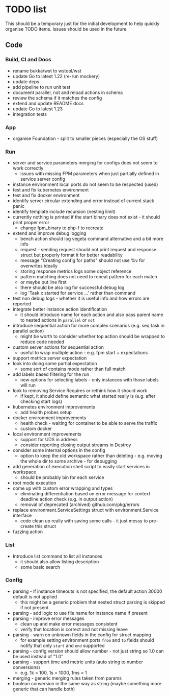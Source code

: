 # TODO list

This should be a temporary just for the initial development to help quickly organise TODO items. Issues should be used
in the future.

## Code

### Build, CI and Docs

- rename bukka/wst to wstool/wst
- update Go to latest 1.22 (re-run mockery)
- update deps
- add pipeline to run unit test
- document parallel, not and reload actions in schema
- review the schema if it matches the config
- extend and update README docs
- update Go to latest 1.23
- integration tests

### App

- organise Foundation - split to smaller pieces (especially the OS stuff)

### Run

- server and service parameters merging for configs does not seem to work correctly
  - issues with missing FPM parameters when just partially defined in service server config
- instance environment local ports do not seem to be respected (used)
- test and fix kubernetes environment
- test and fix docker environment
- identify server circular extending and error instead of current stack panic
- identify template include recursion (nesting limit)
- currently nothing is printed if the start binary does not exist - it should print proper error
  - change fpm_binary to php-f to recreate
- extend and improve debug logging
  - bench action should log vegeta command alternative and a bit more info
  - request - sending request should not print request and response struct but properly format it for better readability
  - message "Creating config for paths" should not use %v for overwrites ideally 
  - storing response metrics logs some object reference
  - pattern matching does not need to repeat pattern for each match
  - or maybe put line first
  - there should be also log for successful debug log
  - log 'Task x started for service ...' rather than command
- test non debug logs - whether it is useful info and how errors are reported
- integrate better instance action identification
  - it should introduce name for each action and also pass parent name to nested actions in `parallel` or `not`
- introduce sequential action for more complex scenarios (e.g. seq task in parallel action)
  - might be worth to consider whether top action should be wrapped to reduce code needed
- custom server actions for sequential action
  - useful to wrap multiple action - e.g. fpm start + expectations
- support metrics server expectation
- look into doing some partial expectation
  - some sort of contains mode rather than full match
- add labels based filtering for the run
  - new options for selecting labels - only instances with those labels will run
- look to removing Service Requires or rethink how it should work
  - if kept, it should define semantic what started really is (e.g. after checking start logs)
- kubernetes environment improvements
  - add health probes setup
- docker environment improvements
  - health check - waiting for container to be able to serve the traffic
  - custom docker
- local environment improvements
  - support for UDS in address
  - consider reporting closing output streams in Destroy
- consider some internal options in the config
  - option to keep the old workspace rather than deleting - e.g. moving the whole dir to some archive - for debugging
- add generation of execution shell script to easily start services in workspace
  - should be probably bin for each service
- root mode execution
- come up with custom error wrapping and types
  - eliminating differentiation based on error message for context deadline action check (e.g. in output action)
  - removal of deprecated (archived) github.com/pkg/errors
- replace environment.ServiceSettings struct with environment.Service interface
  - code clean up really with saving some calls - it just messy to pre-create this struct
- fuzzing action

### List

- Introduce list command to list all instances
  - it should also allow listing description
  - some basic search

### Config

- parsing - if instance timeouts is not specified, the default action 30000 default is not applied
  - this might be a generic problem that nested struct parsing is skipped if not present
- parsing - add logic to use file name for instance name if present
- parsing - improve error messages
  - clean up and make error messages consistent
  - verify that location is correct and not missing leave
- parsing - warn on unknown fields in the config for struct mapping
  - for example setting environment ports `from` and `to` fields should notify that only `start` and `end` supported
- parsing - config version should allow number - not just string so 1.0 can be used instead of "1.0"
- parsing - support time and metric units (auto string to number conversions)
  - e.g. 1k = 100, 1s = 1000, 1ms = 1
- merging - generic merging rules taken from params
- boolean conversion in the same way as string (maybe something more generic that can handle both)
